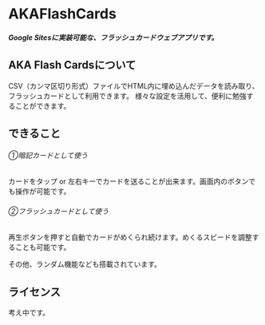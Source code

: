 # AKAFlashCards
##### Google Sitesに実装可能な、フラッシュカードウェブアプリです。

## AKA Flash Cardsについて
CSV（カンマ区切り形式）ファイルでHTML内に埋め込んだデータを読み取り、フラッシュカードとして利用できます。
様々な設定を活用して、便利に勉強することができます。

## できること
###### ①暗記カードとして使う
カードをタップ or 左右キーでカードを送ることが出来ます。画面内のボタンでも操作が可能です。
###### ②フラッシュカードとして使う
再生ボタンを押すと自動でカードがめくられ続けます。めくるスピードを調整することも可能です。

その他、ランダム機能なども搭載されています。

## ライセンス
考え中です。
